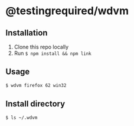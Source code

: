 # @testingrequired/wdvm

## Installation

1. Clone this repo locally
1. Run `$ npm install && npm link`

## Usage

```bash
$ wdvm firefox 62 win32
```

## Install directory

```
$ ls ~/.wdvm
```
